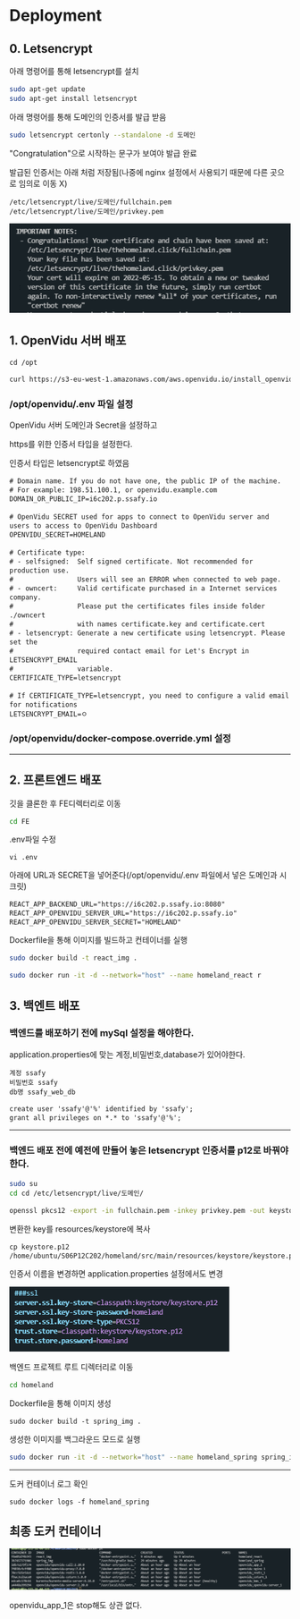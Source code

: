 # Deployment

## 0. Letsencrypt

아래 명령어를 통해 letsencrypt를 설치

```bash
sudo apt-get update
sudo apt-get install letsencrypt
```



아래 명령어를 통해 도메인의 인증서를 발급 받음

```bash
sudo letsencrypt certonly --standalone -d 도메인 
```

"Congratulation"으로 시작하는 문구가 보여야 발급 완료



발급된 인증서는 아래 처럼 저장됨(나중에 nginx 설정에서 사용되기 때문에 다른 곳으로 임의로 이동 X)

```
/etc/letsencrypt/live/도메인/fullchain.pem
/etc/letsencrypt/live/도메인/privkey.pem
```

![image-20220214174333286](https://raw.githubusercontent.com/rudy0103/save-image-repo/master/img/image-20220214174333286.png)





## 1. OpenVidu 서버 배포

```bqsh
cd /opt	
```

```bash
curl https://s3-eu-west-1.amazonaws.com/aws.openvidu.io/install_openvidu_latest.sh | bash
```



### /opt/openvidu/.env 파일 설정

OpenVidu 서버 도메인과 Secret을 설정하고

https를 위한 인증서 타입을 설정한다.

인증서 타입은 letsencrypt로 하였음

```
# Domain name. If you do not have one, the public IP of the machine.
# For example: 198.51.100.1, or openvidu.example.com
DOMAIN_OR_PUBLIC_IP=i6c202.p.ssafy.io

# OpenVidu SECRET used for apps to connect to OpenVidu server and users to access to OpenVidu Dashboard
OPENVIDU_SECRET=HOMELAND

# Certificate type:
# - selfsigned:  Self signed certificate. Not recommended for production use.
#                Users will see an ERROR when connected to web page.
# - owncert:     Valid certificate purchased in a Internet services company.
#                Please put the certificates files inside folder ./owncert
#                with names certificate.key and certificate.cert
# - letsencrypt: Generate a new certificate using letsencrypt. Please set the
#                required contact email for Let's Encrypt in LETSENCRYPT_EMAIL
#                variable.
CERTIFICATE_TYPE=letsencrypt

# If CERTIFICATE_TYPE=letsencrypt, you need to configure a valid email for notifications
LETSENCRYPT_EMAIL=ㅇ
```



### /opt/openvidu/docker-compose.override.yml 설정



---------------------------------

## 2. 프론트엔드 배포

깃을 클론한 후 FE디렉터리로 이동



```bash
cd FE
```

.env파일 수정

```
vi .env
```

아래에 URL과 SECRET을 넣어준다(/opt/openvidu/.env 파일에서 넣은 도메인과 시크릿)

```.env
REACT_APP_BACKEND_URL="https://i6c202.p.ssafy.io:8080"
REACT_APP_OPENVIDU_SERVER_URL="https://i6c202.p.ssafy.io"
REACT_APP_OPENVIDU_SERVER_SECRET="HOMELAND"
```



Dockerfile을 통해 이미지를 빌드하고 컨테이너를 실행

```bash
sudo docker build -t react_img .
```

```bash
sudo docker run -it -d --network="host" --name homeland_react r
```





## 3. 백엔트 배포



### 백엔드를 배포하기 전에 mySql 설정을 해야한다.

application.properties에 맞는 계정,비밀번호,database가 있어야한다.

```
계정 ssafy
비밀번호 ssafy
db명 ssafy_web_db	
```



```
create user 'ssafy'@'%' identified by 'ssafy';
grant all privileges on *.* to 'ssafy'@'%';
```

-----------------------------------------------

### 백엔드 배포 전에 예전에 만들어 놓은 letsencrypt 인증서를 p12로 바꿔야한다.



```bash
sudo su
cd cd /etc/letsencrypt/live/도메인/
```



```bash
openssl pkcs12 -export -in fullchain.pem -inkey privkey.pem -out keystore.p12 -CAfile chain.pem -caname root
```

변환한 key를 resources/keystore에 복사

```
cp keystore.p12 /home/ubuntu/S06P12C202/homeland/src/main/resources/keystore/keystore.p12
```





인증서 이름을 변경하면 application.properties 설정에서도 변경

![image-20220215003202450](https://raw.githubusercontent.com/rudy0103/save-image-repo/master/img/image-20220215003202450.png)











백엔드 프로젝트 루트 디렉터리로 이동

```bash
cd homeland
```

Dockerfile을 통해 이미지 생성

```
sudo docker build -t spring_img .
```



생성한 이미지를 백그라운드 모드로 실행

```bash
sudo docker run -it -d --network="host" --name homeland_spring spring_img
```

-----------------------



도커 컨테이너 로그 확인

```
sudo docker logs -f homeland_spring 
```





## 최종 도커 컨테이너

![image-20220215001345272](https://raw.githubusercontent.com/rudy0103/save-image-repo/master/img/image-20220215001345272.png)

openvidu_app_1은 stop해도 상관 없다.
